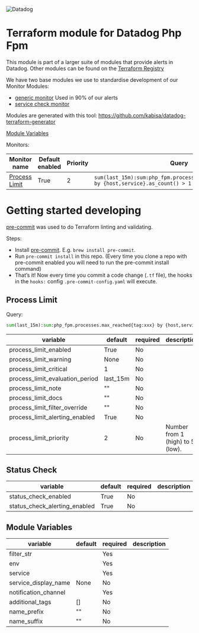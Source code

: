 
![Datadog](https://imgix.datadoghq.com/img/about/presskit/logo-v/dd_vertical_purple.png)

[//]: # (This file is generated. Do not edit, module description can be added by editing / creating module_description.md)

# Terraform module for Datadog Php Fpm

This module is part of a larger suite of modules that provide alerts in Datadog.
Other modules can be found on the [Terraform Registry](https://registry.terraform.io/search/modules?namespace=kabisa&provider=datadog)

We have two base modules we use to standardise development of our Monitor Modules:
- [generic monitor](https://github.com/kabisa/terraform-datadog-generic-monitor) Used in 90% of our alerts
- [service check monitor](https://github.com/kabisa/terraform-datadog-service-check-monitor)

Modules are generated with this tool: https://github.com/kabisa/datadog-terraform-generator


[Module Variables](#module-variables)

Monitors:

| Monitor name    | Default enabled | Priority | Query                  |
|-----------------|------|----|------------------------|
| [Process Limit](#process-limit) | True | 2  | `sum(last_15m):sum:php_fpm.processes.max_reached{tag:xxx} by {host,service}.as_count() > 1` |

# Getting started developing
[pre-commit](http://pre-commit.com/) was used to do Terraform linting and validating.

Steps:
   - Install [pre-commit](http://pre-commit.com/). E.g. `brew install pre-commit`.
   - Run `pre-commit install` in this repo. (Every time you clone a repo with pre-commit enabled you will need to run the pre-commit install command)
   - That’s it! Now every time you commit a code change (`.tf` file), the hooks in the `hooks:` config `.pre-commit-config.yaml` will execute.

## Process Limit

Query:
```terraform
sum(last_15m):sum:php_fpm.processes.max_reached{tag:xxx} by {host,service}.as_count() > 1
```

| variable                        | default  | required | description                      |
|---------------------------------|----------|----------|----------------------------------|
| process_limit_enabled           | True     | No       |                                  |
| process_limit_warning           | None     | No       |                                  |
| process_limit_critical          | 1        | No       |                                  |
| process_limit_evaluation_period | last_15m | No       |                                  |
| process_limit_note              | ""       | No       |                                  |
| process_limit_docs              | ""       | No       |                                  |
| process_limit_filter_override   | ""       | No       |                                  |
| process_limit_alerting_enabled  | True     | No       |                                  |
| process_limit_priority          | 2        | No       | Number from 1 (high) to 5 (low). |


## Status Check

| variable                      | default  | required | description  |
|-------------------------------|----------|----------|--------------|
| status_check_enabled          | True     | No       |              |
| status_check_alerting_enabled | True     | No       |              |


## Module Variables

| variable             | default  | required | description  |
|----------------------|----------|----------|--------------|
| filter_str           |          | Yes      |              |
| env                  |          | Yes      |              |
| service              |          | Yes      |              |
| service_display_name | None     | No       |              |
| notification_channel |          | Yes      |              |
| additional_tags      | []       | No       |              |
| name_prefix          | ""       | No       |              |
| name_suffix          | ""       | No       |              |


